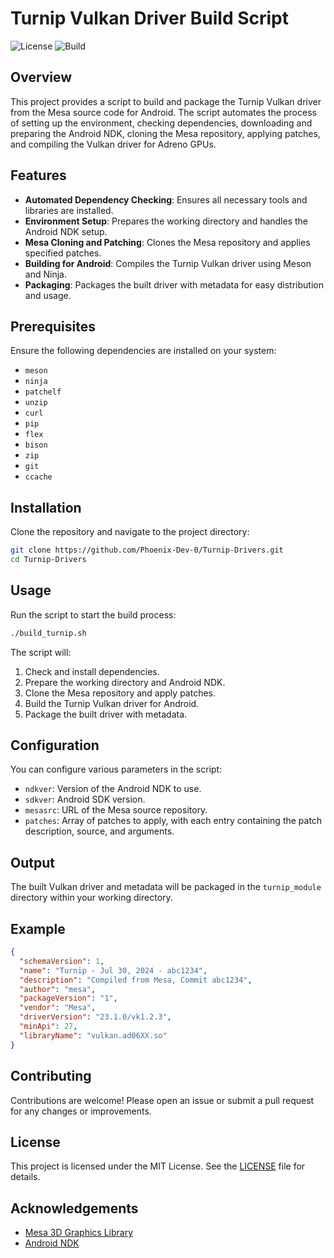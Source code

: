 # Turnip Vulkan Driver Build Script

![License](https://img.shields.io/badge/license-MIT-blue.svg)
![Build](https://img.shields.io/badge/build-passing-brightgreen.svg)

## Overview

This project provides a script to build and package the Turnip Vulkan driver from the Mesa source code for Android. The script automates the process of setting up the environment, checking dependencies, downloading and preparing the Android NDK, cloning the Mesa repository, applying patches, and compiling the Vulkan driver for Adreno GPUs.

## Features

- **Automated Dependency Checking**: Ensures all necessary tools and libraries are installed.
- **Environment Setup**: Prepares the working directory and handles the Android NDK setup.
- **Mesa Cloning and Patching**: Clones the Mesa repository and applies specified patches.
- **Building for Android**: Compiles the Turnip Vulkan driver using Meson and Ninja.
- **Packaging**: Packages the built driver with metadata for easy distribution and usage.

## Prerequisites

Ensure the following dependencies are installed on your system:

- `meson`
- `ninja`
- `patchelf`
- `unzip`
- `curl`
- `pip`
- `flex`
- `bison`
- `zip`
- `git`
- `ccache`

## Installation

Clone the repository and navigate to the project directory:

```sh
git clone https://github.com/Phoenix-Dev-0/Turnip-Drivers.git
cd Turnip-Drivers
```

## Usage

Run the script to start the build process:

```sh
./build_turnip.sh
```

The script will:

1. Check and install dependencies.
2. Prepare the working directory and Android NDK.
3. Clone the Mesa repository and apply patches.
4. Build the Turnip Vulkan driver for Android.
5. Package the built driver with metadata.

## Configuration

You can configure various parameters in the script:

- `ndkver`: Version of the Android NDK to use.
- `sdkver`: Android SDK version.
- `mesasrc`: URL of the Mesa source repository.
- `patches`: Array of patches to apply, with each entry containing the patch description, source, and arguments.

## Output

The built Vulkan driver and metadata will be packaged in the `turnip_module` directory within your working directory.

## Example

```json
{
  "schemaVersion": 1,
  "name": "Turnip - Jul 30, 2024 - abc1234",
  "description": "Compiled from Mesa, Commit abc1234",
  "author": "mesa",
  "packageVersion": "1",
  "vendor": "Mesa",
  "driverVersion": "23.1.0/vk1.2.3",
  "minApi": 27,
  "libraryName": "vulkan.ad06XX.so"
}
```

## Contributing

Contributions are welcome! Please open an issue or submit a pull request for any changes or improvements.

## License

This project is licensed under the MIT License. See the [LICENSE](LICENSE) file for details.

## Acknowledgements

- [Mesa 3D Graphics Library](https://mesa3d.org/)
- [Android NDK](https://developer.android.com/ndk)
